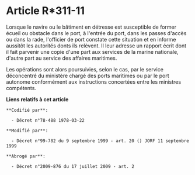 # Article R*311-11

Lorsque le navire ou le bâtiment en détresse est susceptible de former écueil ou obstacle dans le port, à l'entrée du port,
dans les passes d'accès ou dans la rade, l'officier de port constate cette situation et en informe aussitôt les autorités
donts ils relèvent. Il leur adresse un rapport écrit dont il fait parvenir une copie d'une part aux services de la marine
nationale, d'autre part au service des affaires maritimes.

Les opérations sont alors poursuivies, selon le cas, par le service déconcentré du ministère chargé des ports maritimes ou
par le port autonome conformément aux instructions concertées entre les ministres compétents.

**Liens relatifs à cet article**

	**Codifié par**:

	  - Décret n°78-488 1978-03-22

	**Modifié par**:

	  - Décret n°99-782 du 9 septembre 1999 - art. 20 () JORF 11 septembre 1999

	**Abrogé par**:

	  - Décret n°2009-876 du 17 juillet 2009 - art. 2
